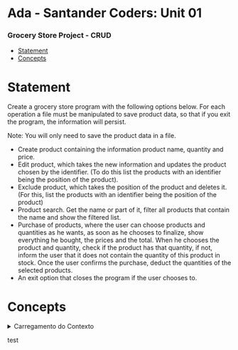 # Ada - Santander Coders: Unit 01

### Grocery Store Project - CRUD

- [Statement](#statement)
- [Concepts](#concepts)

# Statement

Create a grocery store program with the following options below. For each operation a file must be manipulated to save product data, so that if you exit the program, the information will persist.

Note: You will only need to save the product data in a file.

- Create product containing the information product name, quantity and price.
- Edit product, which takes the new information and updates the product chosen by the identifier. (To do this list the products with an identifier being the position of the product).
- Exclude product, which takes the position of the product and deletes it. (For this, list the products with an identifier being the position of the product)
- Product search. Get the name or part of it, filter all products that contain the name and show the filtered list.
- Purchase of products, where the user can choose products and quantities as he wants, as soon as he chooses to finalize, show everything he bought, the prices and the total. When he chooses the product and quantity, check if the product has that quantity, if not, inform the user that it does not contain the quantity of this product in stock. Once the user confirms the purchase, deduct the quantities of the selected products.
- An exit option that closes the program if the user chooses to.

# Concepts

<details>
  <summary>Carregamento do Contexto</summary>
  <h5>Objetivo</h5>
  <ul>
    <li>Checar se contexto da aplicação foi carregado</li>
  </ul>
  <h5>Código</h5>

  ```java
    @Test
    public void carregouContexto(){
        Assertions.assertTrue(controller != null);
    }
  ```
</details>

test
